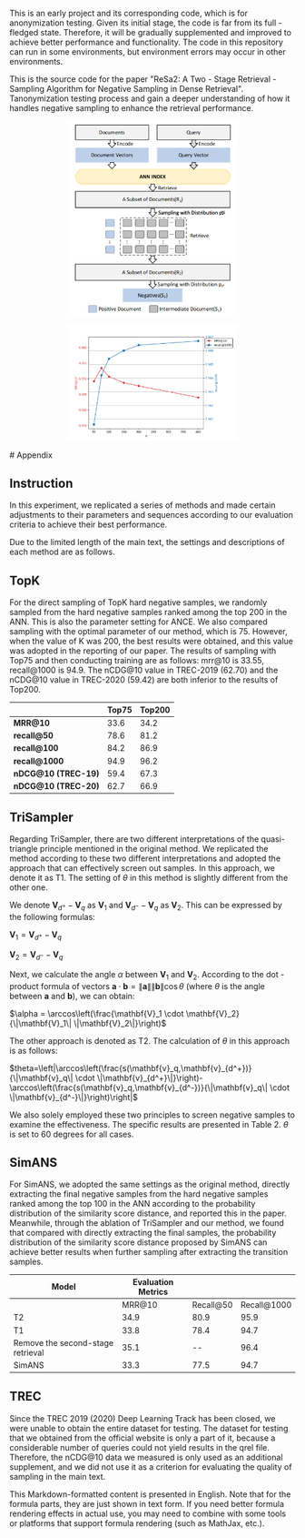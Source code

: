 This is an early project and its corresponding code, which is for anonymization testing.  Given its initial stage, the code is far from its full - fledged state.  Therefore, it will be gradually supplemented and improved to achieve better performance and functionality. The code in this repository can run in some environments, but environment errors may occur in other environments.

This is the source code for the paper "ReSa2: A Two - Stage Retrieval - Sampling Algorithm for Negative Sampling in Dense Retrieval".  Tanonymization testing process and gain a deeper understanding of how it handles negative sampling to enhance the retrieval performance.
<p align="center">
  <img src="img/in.png" alt="Description" width="300">
</p>
<p align="center">
  <img src="img/e1.png" alt="Description" width="300">
</p>
# Appendix

## Instruction
In this experiment, we replicated a series of methods and made certain adjustments to their parameters and sequences according to our evaluation criteria to achieve their best performance.

Due to the limited length of the main text, the settings and descriptions of each method are as follows.

## TopK
For the direct sampling of TopK hard negative samples, we randomly sampled from the hard negative samples ranked among the top 200 in the ANN. This is also the parameter setting for ANCE. We also compared sampling with the optimal parameter of our method, which is 75. However, when the value of K was 200, the best results were obtained, and this value was adopted in the reporting of our paper. The results of sampling with Top75 and then conducting training are as follows: mrr@10 is 33.55, recall@1000 is 94.9. The nCDG@10 value in TREC-2019 (62.70) and the nCDG@10 value in TREC-2020 (59.42) are both inferior to the results of Top200.

|  | **Top75** | **Top200** |
| --- | --- | --- |
| **MRR@10** | 33.6 | 34.2 |
| **recall@50** | 78.6 | 81.2 |
| **recall@100** | 84.2 | 86.9 |
| **recall@1000** | 94.9 | 96.2 |
| **nDCG@10 (TREC-19)** | 59.4 | 67.3 |
| **nDCG@10 (TREC-20)** | 62.7 | 66.9 |

## TriSampler
Regarding TriSampler, there are two different interpretations of the quasi-triangle principle mentioned in the original method. We replicated the method according to these two different interpretations and adopted the approach that can effectively screen out samples. In this approach, we denote it as T1. The setting of $\theta$ in this method is slightly different from the other one.

We denote $\mathbf{V}_{d^+} - \mathbf{V}_q$ as $`\mathbf{V}_1`$ and $`\mathbf{V}_{d^-} - \mathbf{V}_q`$ as $`\mathbf{V}_2`$. This can be expressed by the following formulas:

$`\mathbf{V}_1 = \mathbf{V}_{d^+} - \mathbf{V}_q`$

$`\mathbf{V}_2 = \mathbf{V}_{d^-} - \mathbf{V}_q`$

Next, we calculate the angle $\alpha$ between $\mathbf{V}_1$ and $\mathbf{V}_2$. According to the dot - product formula of vectors $\mathbf{a} \cdot \mathbf{b}=\|\mathbf{a}\| \|\mathbf{b}\| \cos\theta$ (where $\theta$ is the angle between $\mathbf{a}$ and $\mathbf{b}$), we can obtain:

$`\alpha = \arccos\left(\frac{\mathbf{V}_1 \cdot \mathbf{V}_2}{\|\mathbf{V}_1\| \|\mathbf{V}_2\|}\right)`$

The other approach is denoted as T2. The calculation of $\theta$ in this approach is as follows:

$`theta=\left|\arccos\left(\frac{s(\mathbf{v}_q,\mathbf{v}_{d^+})}{\|\mathbf{v}_q\| \cdot \|\mathbf{v}_{d^+}\|}\right)-\arccos\left(\frac{s(\mathbf{v}_q,\mathbf{v}_{d^-})}{\|\mathbf{v}_q\| \cdot \|\mathbf{v}_{d^-}\|}\right)\right|`$

We also solely employed these two principles to screen negative samples to examine the effectiveness. The specific results are presented in Table 2. $\theta$ is set to 60 degrees for all cases. 
## SimANS
For SimANS, we adopted the same settings as the original method, directly extracting the final negative samples from the hard negative samples ranked among the top 100 in the ANN according to the probability distribution of the similarity score distance, and reported this in the paper. Meanwhile, through the ablation of TriSampler and our method, we found that compared with directly extracting the final samples, the probability distribution of the similarity score distance proposed by SimANS can achieve better results when further sampling after extracting the transition samples.

| Model | Evaluation Metrics |  |  |
| --- | --- | --- | --- |
|  | MRR@10 | Recall@50 | Recall@1000 |
| T2 | 34.9 | 80.9 | 95.9 |
| T1 | 33.8 | 78.4 | 94.7 |
| Remove the second-stage retrieval | 35.1 | -- | 96.4 |
| SimANS | 33.3 | 77.5 | 94.7 |

## TREC
Since the TREC 2019 (2020) Deep Learning Track has been closed, we were unable to obtain the entire dataset for testing. The dataset for testing that we obtained from the official website is only a part of it, because a considerable number of queries could not yield results in the qrel file. Therefore, the nCDG@10 data we measured is only used as an additional supplement, and we did not use it as a criterion for evaluating the quality of sampling in the main text. 



This Markdown-formatted content is presented in English. Note that for the formula parts, they are just shown in text form. If you need better formula rendering effects in actual use, you may need to combine with some tools or platforms that support formula rendering (such as MathJax, etc.). 

